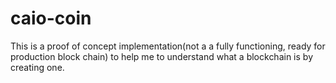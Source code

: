 # caio-coin
This is a proof of concept implementation(not a a fully functioning, ready for production block chain)  to help me to understand what a blockchain is by creating one.
